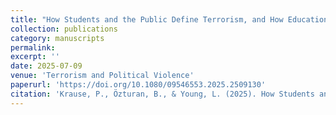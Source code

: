 ```yaml
---
title: "How Students and the Public Define Terrorism, and How Education Affects Those Definitions"
collection: publications
category: manuscripts
permalink: 
excerpt: ''
date: 2025-07-09
venue: 'Terrorism and Political Violence'
paperurl: 'https://doi.org/10.1080/09546553.2025.2509130'
citation: 'Krause, P., Özturan, B., & Young, L. (2025). How Students and the Public Define Terrorism, and How Education Affects Those Definitions. Terrorism and Political Violence, 1–20. https://doi.org/10.1080/09546553.2025.2509130'
---
```

